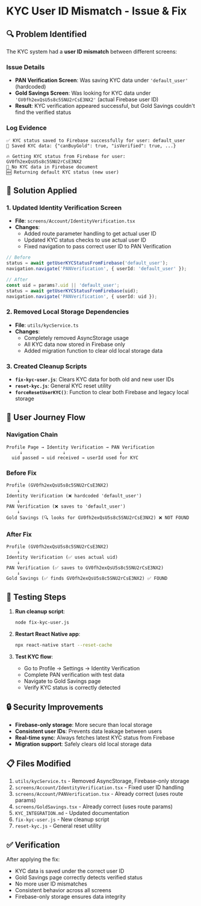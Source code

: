 # KYC User ID Mismatch - Issue & Fix

## 🔍 Problem Identified

The KYC system had a **user ID mismatch** between different screens:

### Issue Details
- **PAN Verification Screen**: Was saving KYC data under `'default_user'` (hardcoded)
- **Gold Savings Screen**: Was looking for KYC data under `'GV0fh2exQsU5s8c5SNU2rCsE3NX2'` (actual Firebase user ID)
- **Result**: KYC verification appeared successful, but Gold Savings couldn't find the verified status

### Log Evidence
```
✅ KYC status saved to Firebase successfully for user: default_user
📄 Saved KYC data: {"canBuyGold": true, "isVerified": true, ...}

🔥 Getting KYC status from Firebase for user: GV0fh2exQsU5s8c5SNU2rCsE3NX2
📄 No KYC data in Firebase document
🆕 Returning default KYC status (new user)
```

## 🔧 Solution Applied

### 1. Updated Identity Verification Screen
- **File**: `screens/Account/IdentityVerification.tsx`
- **Changes**:
  - Added route parameter handling to get actual user ID
  - Updated KYC status checks to use actual user ID
  - Fixed navigation to pass correct user ID to PAN Verification

```typescript
// Before
status = await getUserKYCStatusFromFirebase('default_user');
navigation.navigate('PANVerification', { userId: 'default_user' });

// After  
const uid = params?.uid || 'default_user';
status = await getUserKYCStatusFromFirebase(uid);
navigation.navigate('PANVerification', { userId: uid });
```

### 2. Removed Local Storage Dependencies
- **File**: `utils/kycService.ts`
- **Changes**:
  - Completely removed AsyncStorage usage
  - All KYC data now stored in Firebase only
  - Added migration function to clear old local storage data

### 3. Created Cleanup Scripts
- **`fix-kyc-user.js`**: Clears KYC data for both old and new user IDs
- **`reset-kyc.js`**: General KYC reset utility
- **`forceResetUserKYC()`**: Function to clear both Firebase and legacy local storage

## 📱 User Journey Flow

### Navigation Chain
```
Profile Page → Identity Verification → PAN Verification
     ↓               ↓                    ↓
  uid passed → uid received → userId used for KYC
```

### Before Fix
```
Profile (GV0fh2exQsU5s8c5SNU2rCsE3NX2) 
    ↓
Identity Verification (❌ hardcoded 'default_user')
    ↓  
PAN Verification (❌ saves to 'default_user')
    ↓
Gold Savings (🔍 looks for GV0fh2exQsU5s8c5SNU2rCsE3NX2) ❌ NOT FOUND
```

### After Fix
```
Profile (GV0fh2exQsU5s8c5SNU2rCsE3NX2)
    ↓
Identity Verification (✅ uses actual uid)
    ↓
PAN Verification (✅ saves to GV0fh2exQsU5s8c5SNU2rCsE3NX2)
    ↓  
Gold Savings (✅ finds GV0fh2exQsU5s8c5SNU2rCsE3NX2) ✅ FOUND
```

## 🎯 Testing Steps

1. **Run cleanup script**:
   ```bash
   node fix-kyc-user.js
   ```

2. **Restart React Native app**:
   ```bash
   npx react-native start --reset-cache
   ```

3. **Test KYC flow**:
   - Go to Profile → Settings → Identity Verification
   - Complete PAN verification with test data
   - Navigate to Gold Savings page
   - Verify KYC status is correctly detected

## 🔒 Security Improvements

- **Firebase-only storage**: More secure than local storage
- **Consistent user IDs**: Prevents data leakage between users  
- **Real-time sync**: Always fetches latest KYC status from Firebase
- **Migration support**: Safely clears old local storage data

## 📋 Files Modified

1. `utils/kycService.ts` - Removed AsyncStorage, Firebase-only storage
2. `screens/Account/IdentityVerification.tsx` - Fixed user ID handling
3. `screens/Account/PANVerification.tsx` - Already correct (uses route params)
4. `screens/GoldSavings.tsx` - Already correct (uses route params)
5. `KYC_INTEGRATION.md` - Updated documentation
6. `fix-kyc-user.js` - New cleanup script
7. `reset-kyc.js` - General reset utility

## ✅ Verification

After applying the fix:
- KYC data is saved under the correct user ID
- Gold Savings page correctly detects verified status
- No more user ID mismatches
- Consistent behavior across all screens
- Firebase-only storage ensures data integrity 